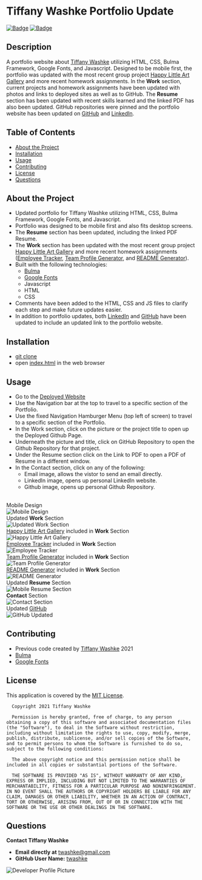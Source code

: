 # Tiffany Washke Portfolio Update

[![Badge](https://img.shields.io/badge/GitHub-twashke-blueviolet?style=flat-square&logo=appveyor)](https://github.com/twashke) [![Badge](https://img.shields.io/badge/License-MIT-blue)](https://opensource.org/licenses/MIT)

## Description

A portfolio website about [Tiffany Washke](https://twashke.github.io/Tiffany-Washke-Portfolio-Update/) utilizing HTML, CSS, Bulma Framework, Google Fonts, and Javascript. Designed to be mobile first, the portfolio was updated with the most recent group project [Happy Little Art Gallery](https://happylittleartgallery072021.herokuapp.com/) and more recent homework assignments. In the **Work** section, current projects and homework assignments have been updated with photos and links to deployed sites as well as to GitHub. The **Resume** section has been updated with recent skills learned and the linked PDF has also been updated. GitHub repositories were pinned and the portfolio website has been updated on [GitHub](https://github.com/twashke) and [LinkedIn](https://www.linkedin.com/in/tiffanywashke).

## Table of Contents

- [About the Project](#about-the-project)
- [Installation](#installation)
- [Usage](#usage)
- [Contributing](#contributing)
- [License](#license)
- [Questions](#questions)

## About the Project

- Updated portfolio for Tiffany Washke utilizing HTML, CSS, Bulma Framework, Google Fonts, and Javascript.
- Portfolio was designed to be mobile first and also fits desktop screens.
- The **Resume** section has been updated, including the linked PDF Resume.
- The **Work** section has been updated with the most recent group project [Happy Little Art Gallery](https://happylittleartgallery072021.herokuapp.com/) and more recent homework assignments ([Employee Tracker](https://github.com/twashke/Employee-Tracker), [Team Profile Generator](https://github.com/twashke/Team-Profile-Generator), and [README Generator](https://github.com/twashke/README-Generator)).
- Built with the following technologies:
  - [Bulma](https://bulma.io/documentation/)
  - [Google Fonts](https://fonts.google.com/)
  - Javascript
  - HTML
  - CSS
- Comments have been added to the HTML, CSS and JS files to clarify each step and make future updates easier.
- In addition to portfolio updates, both [LinkedIn](https://www.linkedin.com/in/tiffanywashke) and [GitHub](https://github.com/twashke) have been updated to include an updated link to the portfolio website.

## Installation

- [git clone](https://github.com/twashke/Tiffany-Washke-Portfolio-Update)
- open [index.html](index.html) in the web browser

## Usage

- Go to the [Deployed Website](https://twashke.github.io/Tiffany-Washke-Portfolio-Update/)
- Use the Navigation bar at the top to travel to a specific section of the Portfolio.
- Use the fixed Navigation Hamburger Menu (top left of screen) to travel to a specific section of the Portfolio.
- In the Work section, click on the picture or the project title to open up the Deployed Github Page.
- Underneath the picture and title, click on GitHub Repository to open the Github Repository for that project.
- Under the Resume section click on the Link to PDF to open a PDF of Resume in a different window.
- In the Contact section, click on any of the following:
  - Email image, allows the vistor to send an email directly.
  - LinkedIn image, opens up personal LinkedIn website.
  - Github image, opens up personal Github Repository.

\
Mobile Design \
![Mobile Design](Assets/images/mobile-design.jpeg)
\
Updated **Work** Section \
![Updated Work Section](Assets/images/updated-work-section.png)
\
[Happy Little Art Gallery](https://happylittleartgallery072021.herokuapp.com/) included in **Work** Section \
![Happy Little Art Gallery](Assets/images/happy-little-art-gallery.png)
\
[Employee Tracker](https://github.com/twashke/Employee-Tracker) included in **Work** Section \
![Employee Tracker](Assets/images/employee-tracker-example.png)
\
[Team Profile Generator](https://github.com/twashke/Team-Profile-Generator) included in **Work** Section \
![Team Profile Generator](Assets/images/team-profile-example.png)
\
[README Generator](https://github.com/twashke/README-Generator) included in **Work** Section \
![README Generator](Assets/images/README-generator.png)
\
Updated **Resume** Section \
![Mobile Resume Section](Assets/images/updated-resume-section.png)
\
**Contact** Section \
![Contact Section](Assets/images/contact-me-section.png)
\
Updated [GitHub](https://github.com/twashke) \
![GitHub Updated](Assets/images/github-updated.png)

## Contributing

- Previous code created by [Tiffany Washke](https://twashke.github.io/Tiffany-Washke-Portfolio-Update/) 2021
- [Bulma](https://bulma.io/documentation/)
- [Google Fonts](https://fonts.google.com/)

## License

This application is covered by the [MIT License](https://opensource.org/licenses/MIT).

      Copyright 2021 Tiffany Washke

      Permission is hereby granted, free of charge, to any person obtaining a copy of this software and associated documentation files (the "Software"), to deal in the Software without restriction, including without limitation the rights to use, copy, modify, merge, publish, distribute, sublicense, and/or sell copies of the Software, and to permit persons to whom the Software is furnished to do so, subject to the following conditions:

      The above copyright notice and this permission notice shall be included in all copies or substantial portions of the Software.

      THE SOFTWARE IS PROVIDED "AS IS", WITHOUT WARRANTY OF ANY KIND, EXPRESS OR IMPLIED, INCLUDING BUT NOT LIMITED TO THE WARRANTIES OF MERCHANTABILITY, FITNESS FOR A PARTICULAR PURPOSE AND NONINFRINGEMENT. IN NO EVENT SHALL THE AUTHORS OR COPYRIGHT HOLDERS BE LIABLE FOR ANY CLAIM, DAMAGES OR OTHER LIABILITY, WHETHER IN AN ACTION OF CONTRACT, TORT OR OTHERWISE, ARISING FROM, OUT OF OR IN CONNECTION WITH THE SOFTWARE OR THE USE OR OTHER DEALINGS IN THE SOFTWARE.

## Questions

**Contact Tiffany Washke**

- **Email directly at** twashke@gmail.com
- **GitHub User Name:** [twashke](https://github.com/twashke)

![Developer Profile Picture](https://avatars.githubusercontent.com/u/79234530?v=4)
